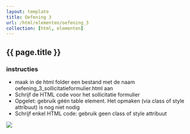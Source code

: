 ```yaml
---
layout: template
title: Oefening 3
url: /html/elementen/oefening_3
collection: [html, elementen]
---
```


## {{ page.title }}

<div class="highlight">
    <h3>instructies</h3>
    <ul>
        <li>maak in de html folder een bestand met de naam oefening_3_sollicitatieformulier.html aan</li>
        <li>Schrijf de HTML code voor het sollicitatie formulier</li>
        <li>Opgelet: gebruik géén table element. Het opmaken (via class of style attribuut) is nog niet nodig</li>
        <li>Schrijf enkel HTML code: gebruik geen class of style attribuut</li>
    </ul>
</div>
 
<img class="shadow center" src="{{ '/html/elementen/images/oefening_3.png' | relative_url}}" />
